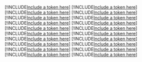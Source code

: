 [!INCLUDE[Include a token here](refs1540384281869/r1.md)]
[!INCLUDE[Include a token here](refs1540384281869/r2.md)]
[!INCLUDE[Include a token here](refs1540384281869/r3.md)]
[!INCLUDE[Include a token here](refs1540384281869/r4.md)]
[!INCLUDE[Include a token here](refs1540384281869/r5.md)]
[!INCLUDE[Include a token here](refs1540384281869/r6.md)]
[!INCLUDE[Include a token here](refs1540384281869/r7.md)]
[!INCLUDE[Include a token here](refs1540384281869/r8.md)]
[!INCLUDE[Include a token here](refs1540384281869/r9.md)]
[!INCLUDE[Include a token here](refs1540384281869/r10.md)]
[!INCLUDE[Include a token here](refs1540384281869/r11.md)]
[!INCLUDE[Include a token here](refs1540384281869/r12.md)]
[!INCLUDE[Include a token here](refs1540384281869/r13.md)]
[!INCLUDE[Include a token here](refs1540384281869/r14.md)]
[!INCLUDE[Include a token here](refs1540384281869/r15.md)]
[!INCLUDE[Include a token here](refs1540384281869/r16.md)]
[!INCLUDE[Include a token here](refs1540384281869/r17.md)]
[!INCLUDE[Include a token here](refs1540384281869/r18.md)]
[!INCLUDE[Include a token here](refs1540384281869/r19.md)]
[!INCLUDE[Include a token here](refs1540384281869/r20.md)]